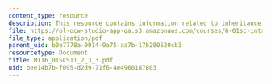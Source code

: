 ```yaml
---
content_type: resource
description: This resource contains information related to inheritance and state machines.
file: https://ol-ocw-studio-app-qa.s3.amazonaws.com/courses/6-01sc-introduction-to-electrical-engineering-and-computer-science-i-spring-2011/bee14b7bf095d2d971f64e4960187803_MIT6_01SCS11_2_3_3.pdf
file_type: application/pdf
parent_uid: b0e7778a-9914-9a75-aa7b-17b290520cb3
resourcetype: Document
title: MIT6_01SCS11_2_3_3.pdf
uid: bee14b7b-f095-d2d9-71f6-4e4960187803
---
```


